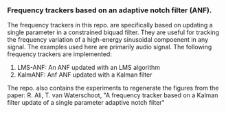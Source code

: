 ### Frequency trackers based on an adaptive notch filter (ANF).

The frequency trackers in this repo. are specifically based on updating a single parameter in a constrained biquad filter. They are useful for tracking the frequency variation of a high-energy sinusoidal compoenent in any signal. The examples used here are primarily audio signal. The following frequency trackers are implemented: 

1. LMS-ANF: An ANF updated with an LMS algorithm
2. KalmANF: Anf ANF updated with a Kalman filter

The repo. also contains the experiments to regenerate the figures from the paper: R. Ali, T. van Waterschoot, "A frequency tracker based on a Kalman filter update of a single parameter adaptive notch filter" 

